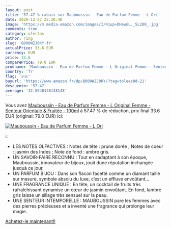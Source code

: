 ```yaml
---
layout: post
title: '57.47 % rabais sur Mauboussin - Eau de Parfum Femme - L Ori'
date: 2020-12-27 22:20:40
image: 'https://m.media-amazon.com/images/I/41up+DHewGL._SL200_.jpg'
comments: true
category: ofertas
author: ring
slug: 'B000WZJ0KY-fr'
actualPrice: 33.6 EUR
currency: EUR
price: 33.6
comparePrice: 79.0 EUR
prodname: 'Mauboussin - Eau de Parfum Femme - L Original Femme - Senteur Orientale & Fruitée - 100ml'
country: 'fr'
flag: '🇫🇷'
buyurl: 'https://www.amazon.fr/dp/B000WZJ0KY/?tag=tolees0d-21'
descuento: '57.47'
average: '32.5948148148148'
---
```


Vous avez [Mauboussin - Eau de Parfum Femme - L Original Femme - Senteur Orientale & Fruitée - 100ml](https://www.amazon.fr/dp/B000WZJ0KY/?tag=tolees0d-21)  à  57.47 % de réduction, prix final  33.6 EUR (original: 79.0 EUR) ici:

[![Mauboussin - Eau de Parfum Femme - L Ori](https://m.media-amazon.com/images/I/41up+DHewGL._SL200_.jpg)](https://www.amazon.fr/dp/B000WZJ0KY/?tag=tolees0d-21)

ℹ️:

- LES NOTES OLFACTIVES : Notes de tête : prune dorée ; Notes de coeur : jasmin des Indes ; Note de fond : ambre gris.
- UN SAVOIR-FAIRE RECONNU : Tout en sadaptant à son époque, Mauboussin, innovateur de bijoux, jouit dune réputation inchangée jusquà ce jour.
- UN PARFUM BIJOU : Dans son flacon facetté comme un diamant taillé sur mesure, symbole absolu du luxe, c’est un effluve envoûtant...
- UNE FRAGRANCE UNIQUE : En tête, un cocktail de fruits très rafraîchissant dynamise un cœur de jasmin envoûtant. En fond, lambre gris laisse un sillage très sensuel sur la peau.
- UNE SENTEUR INTEMPORELLE : MAUBOUSSIN pare les femmes avec des pierres précieuses et a inventé une fragrance qui prolonge leur magie.

[Achetez-le maintenant!!](https://www.amazon.fr/dp/B000WZJ0KY/?tag=tolees0d-21)
